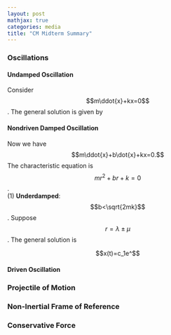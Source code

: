 ```yaml
---
layout: post
mathjax: true
categories: media
title: "CM Midterm Summary"
---
```


### Oscillations
#### Undamped Oscillation
Consider $$m\ddot{x}+kx=0$$. The general solution is given by 


#### Nondriven Damped Oscillation
Now we have $$m\ddot{x}+b\dot{x}+kx=0.$$ The characteristic equation is $$mr^2+br+k=0$$.   
(1) **Underdamped**: $$b<\sqrt{2mk}$$. Suppose $$r=\lambda\pm\mu$$. The general solution is

$$x(t)=c_1e^$$

#### Driven Oscillation


### Projectile of Motion


### Non-Inertial Frame of Reference


### Conservative Force
